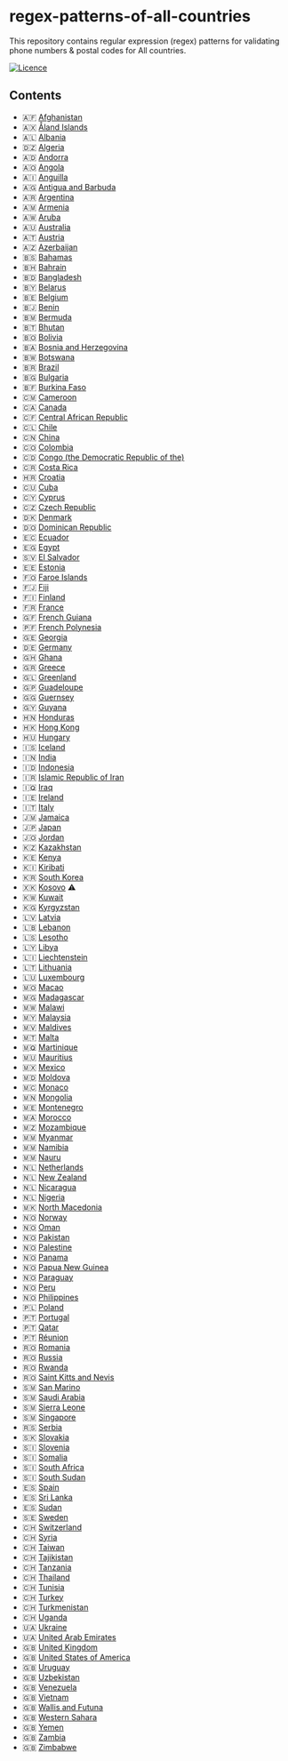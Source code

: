 # regex-patterns-of-all-countries
This repository contains regular expression (regex) patterns for validating phone numbers &amp; postal codes for All countries.

[![Licence](https://img.shields.io/github/license/Ileriayo/markdown-badges?style=for-the-badge)](./LICENSE)

## Contents
  - 🇦🇫 [Afghanistan](#Afghanistan)
  - 🇦🇽 [Åland Islands](#åland-islands)
  - 🇦🇱 [Albania](#albania)
  - 🇩🇿 [Algeria](#Algeria)
  - 🇦🇩 [Andorra](#andorra)
  - 🇦🇴 [Angola](#Angola)
  - 🇦🇮 [Anguilla](#Anguilla)
  - 🇦🇬 [Antigua and Barbuda](#Antigua-and-Barbuda)
  - 🇦🇷 [Argentina](#Argentina)
  - 🇦🇲 [Armenia](#Armenia)
  - 🇦🇼 [Aruba](#Aruba)
  - 🇦🇺 [Australia](#Australia)
  - 🇦🇹 [Austria](#austria)
  - 🇦🇿 [Azerbaijan](#Azerbaijan)
  - 🇧🇸 [Bahamas](#Bahamas)
  - 🇧🇭 [Bahrain](#Bahrain)
  - 🇧🇩 [Bangladesh](#Bangladesh)
  - 🇧🇾 [Belarus](#belarus)
  - 🇧🇪 [Belgium](#belgium)
  - 🇧🇯 [Benin](#Benin)
  - 🇧🇲 [Bermuda](#Bermuda)
  - 🇧🇹 [Bhutan](#Bhutan)
  - 🇧🇴 [Bolivia](#Bolivia)
  - 🇧🇦 [Bosnia and Herzegovina](#bosnia-and-herzegovina)
  - 🇧🇼 [Botswana](#Botswana)
  - 🇧🇷 [Brazil](#Brazil)
  - 🇧🇬 [Bulgaria](#bulgaria)
  - 🇧🇫 [Burkina Faso](#Burkina-Faso)
  - 🇨🇲 [Cameroon](#Cameroon)
  - 🇨🇦 [Canada](#Canada)
  - 🇨🇫 [Central African Republic](#Central-African-Republic)
  - 🇨🇱 [Chile](#Chile)
  - 🇨🇳 [China](#China)
  - 🇨🇴 [Colombia](#Colombia)
  - 🇨🇩 [Congo (the Democratic Republic of the)](#Congo-(the-Democratic-Republic-of-the))
  - 🇨🇷 [Costa Rica](#Costa-Rica)
  - 🇭🇷 [Croatia](#croatia)
  - 🇨🇺 [Cuba](#Cuba)
  - 🇨🇾 [Cyprus](#cyprus)
  - 🇨🇿 [Czech Republic](#czech-republic)
  - 🇩🇰 [Denmark](#denmark)
  - 🇩🇴 [Dominican Republic](#Dominican-Republic)
  - 🇪🇨 [Ecuador](#Ecuador)
  - 🇪🇬 [Egypt](#Egypt)
  - 🇸🇻 [El Salvador](#El-Salvador)
  - 🇪🇪 [Estonia](#estonia)
  - 🇫🇴 [Faroe Islands](#faroe-islands)
  - 🇫🇯 [Fiji](#Fiji)
  - 🇫🇮 [Finland](#finland)
  - 🇫🇷 [France](#france)
  - 🇬🇫 [French Guiana](#French-Guiana)
  - 🇵🇫 [French Polynesia](#French-Polynesia)
  - 🇬🇪 [Georgia](#Georgia)
  - 🇩🇪 [Germany](#germany)
  - 🇬🇭 [Ghana](#Ghana)
  - 🇬🇷 [Greece](#greece)
  - 🇬🇱 [Greenland](#Greenland)
  - 🇬🇵 [Guadeloupe](#Guadeloupe)
  - 🇬🇬 [Guernsey](#Guernsey)
  - 🇬🇾 [Guyana](#Guyana)
  - 🇭🇳 [Honduras](#Honduras)
  - 🇭🇰 [Hong Kong](#Hong-Kong)
  - 🇭🇺 [Hungary](#hungary)
  - 🇮🇸 [Iceland](#iceland)
  - 🇮🇳 [India](#India)
  - 🇮🇩 [Indonesia](#Indonesia)
  - 🇮🇷 [Islamic Republic of Iran](#Islamic-Republic-of-Iran)
  - 🇮🇶 [Iraq](#Iraq)
  - 🇮🇪 [Ireland](#ireland)
  - 🇮🇹 [Italy](#italy)
  - 🇯🇲 [Jamaica](#Jamaica)
  - 🇯🇵 [Japan](#Japan)
  - 🇯🇴 [Jordan](#Jordan)
  - 🇰🇿 [Kazakhstan](#Kazakhstan)
  - 🇰🇪 [Kenya](#Kenya)
  - 🇰🇮 [Kiribati](#Kiribati)
  - 🇰🇷 [South Korea](#South-Korea)
  - 🇽🇰 [Kosovo](#kosovo-warning) :warning:
  - 🇰🇼 [Kuwait](#Kuwait)
  - 🇰🇬 [Kyrgyzstan](#Kyrgyzstan)
  - 🇱🇻 [Latvia](#latvia)
  - 🇱🇧 [Lebanon](#Lebanon)
  - 🇱🇸 [Lesotho](#Lesotho)
  - 🇱🇾 [Libya](#Libya)
  - 🇱🇮 [Liechtenstein](#liechtenstein)
  - 🇱🇹 [Lithuania](#lithuania)
  - 🇱🇺 [Luxembourg](#luxembourg)
  - 🇲🇴 [Macao](#Macao)
  - 🇲🇬 [Madagascar](#Madagascar)
  - 🇲🇼 [Malawi](#Malawi)
  - 🇲🇾 [Malaysia](#Malaysia)
  - 🇲🇻 [Maldives](#Maldives)
  - 🇲🇹 [Malta](#malta)
  - 🇲🇶 [Martinique](#Martinique)
  - 🇲🇺 [Mauritius](#Mauritius)
  - 🇲🇽 [Mexico](#Mexico)
  - 🇲🇩 [Moldova](#moldova)
  - 🇲🇨 [Monaco](#monaco)
  - 🇲🇳 [Mongolia](#Mongolia)
  - 🇲🇪 [Montenegro](#montenegro)
  - 🇲🇦 [Morocco](#Morocco)
  - 🇲🇿 [Mozambique](#Mozambique)
  - 🇲🇲 [Myanmar](#Myanmar)
  - 🇲🇲 [Namibia](#Namibia)
  - 🇲🇲 [Nauru](#Nauru)
  - 🇳🇱 [Netherlands](#netherlands)
  - 🇳🇱 [New Zealand](#New-Zealand)
  - 🇳🇱 [Nicaragua](#Nicaragua)
  - 🇳🇱 [Nigeria](#Nigeria)
  - 🇲🇰 [North Macedonia](#north-macedonia)
  - 🇳🇴 [Norway](#norway)
  - 🇳🇴 [Oman](#Oman)
  - 🇳🇴 [Pakistan](#Pakistan)
  - 🇳🇴 [Palestine](#Palestine)
  - 🇳🇴 [Panama](#Panama)
  - 🇳🇴 [Papua New Guinea](#Papua-New-Guinea)
  - 🇳🇴 [Paraguay](#Paraguay)
  - 🇳🇴 [Peru](#Peru)
  - 🇳🇴 [Philippines](#Philippines)
  - 🇵🇱 [Poland](#poland)
  - 🇵🇹 [Portugal](#portugal)
  - 🇵🇹 [Qatar](#Qatar)
  - 🇵🇹 [Réunion](#Réunion)
  - 🇷🇴 [Romania](#romania)
  - 🇷🇴 [Russia](#Russia)
  - 🇷🇴 [Rwanda](#Rwanda)
  - 🇷🇴 [Saint Kitts and Nevis](#Saint-Kitts-and-Nevis)
  - 🇸🇲 [San Marino](#san-marino)
  - 🇸🇲 [Saudi Arabia](#Saudi-Arabia)
  - 🇸🇲 [Sierra Leone](#Sierra-Leone)
  - 🇸🇲 [Singapore](#Singapore)
  - 🇷🇸 [Serbia](#serbia)
  - 🇸🇰 [Slovakia](#slovakia)
  - 🇸🇮 [Slovenia](#slovenia)
  - 🇸🇮 [Somalia](#Somalia)
  - 🇸🇮 [South Africa](#South-Africa)
  - 🇸🇮 [South Sudan](#South-Sudan)
  - 🇪🇸 [Spain](#spain)
  - 🇪🇸 [Sri Lanka](#Sri-Lanka)
  - 🇪🇸 [Sudan](#Sudan)
  - 🇸🇪 [Sweden](#sweden)
  - 🇨🇭 [Switzerland](#switzerland)
  - 🇨🇭 [Syria](#Syria)
  - 🇨🇭 [Taiwan](#Taiwan)
  - 🇨🇭 [Tajikistan](#Tajikistan)
  - 🇨🇭 [Tanzania](#Tanzania)
  - 🇨🇭 [Thailand](#Thailand)
  - 🇨🇭 [Tunisia](#Tunisia)
  - 🇨🇭 [Turkey](#Turkey)
  - 🇨🇭 [Turkmenistan](#Turkmenistan)
  - 🇨🇭 [Uganda](#Uganda)
  - 🇺🇦 [Ukraine](#ukraine)
  - 🇺🇦 [United Arab Emirates](#United-Arab-Emirates)
  - 🇬🇧 [United Kingdom](#united-kingdom)
  - 🇬🇧 [United States of America](#United-States-of-America)
  - 🇬🇧 [Uruguay](#Uruguay)
  - 🇬🇧 [Uzbekistan](#Uzbekistan)
  - 🇬🇧 [Venezuela](#Venezuela)
  - 🇬🇧 [Vietnam](#Vietnam)
  - 🇬🇧 [Wallis and Futuna](#Wallis-and-Futuna)
  - 🇬🇧 [Western Sahara](#Western-Sahara)
  - 🇬🇧 [Yemen](#Yemen)
  - 🇬🇧 [Zambia](#Zambia)
  - 🇬🇧 [Zimbabwe](#Zimbabwe)


